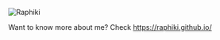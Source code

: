 ![Raphiki](https://github.com/raphiki/raphiki/assets/3777259/e9e60ca5-1e0c-4b76-844e-2df3062ca649)

Want to know more about me? Check https://raphiki.github.io/




<!--
**raphiki/raphiki** is a ✨ _special_ ✨ repository because its `README.md` (this file) appears on your GitHub profile.

Here are some ideas to get you started:

- 🔭 I’m currently working on ...
- 🌱 I’m currently learning ...
- 👯 I’m looking to collaborate on ...
- 🤔 I’m looking for help with ...
- 💬 Ask me about ...
- 📫 How to reach me: ...
- 😄 Pronouns: ...
- ⚡ Fun fact: ...
-->
